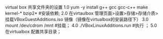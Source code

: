 virtual box 共享文件夹的设置 
1.0  yum -y install g++ gcc gcc-c++ make kernel-*  bzip2*  #安装依赖;
2.0  在virtaulbox 管理页面>设置>存储>存储介质>挂载VBoxGuestAdditions.iso 镜像（镜像在virtualbox的安装路径下）
3.0  mount /dev/cdrom /mnt  #挂载；
4.0  ./VBoxLinuxAdditions.run   #执行 ；
5.0  在virtualbox 配置共享目录；
